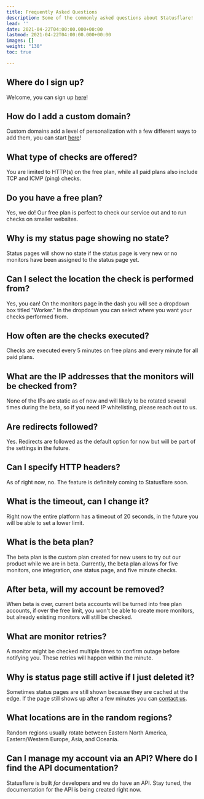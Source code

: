 ```yaml
---
title: Frequently Asked Questions
description: Some of the commonly asked questions about Statusflare!
lead: ''
date: 2021-04-22T04:00:00.000+00:00
lastmod: 2021-04-22T04:00:00.000+00:00
images: []
weight: "130"
toc: true

---
```

## Where do I sign up?

Welcome, you can sign up [here](https://dash.statusflare.com)!

## How do I add a custom domain?

Custom domains add a level of personalization with a few different ways to add them, you can start [here](https://docs.statusflare.com/custom-domains)!

## What type of checks are offered?

You are limited to HTTP(s) on the free plan, while all paid plans also include TCP and ICMP (ping) checks.

## Do you have a free plan?

Yes, we do! Our free plan is perfect to check our service out and to run checks on smaller websites.

## Why is my status page showing no state?

Status pages will show no state if the status page is very new or no monitors have been assigned to the status page yet.

## Can I select the location the check is performed from?

Yes, you can! On the monitors page in the dash you will see a dropdown box titled "Worker." In the dropdown you can select where you want your checks performed from.

## How often are the checks executed?

Checks are executed every 5 minutes on free plans and every minute for all paid plans.

## What are the IP addresses that the monitors will be checked from?

None of the IPs are static as of now and will likely to be rotated several times during the beta, so if you need IP whitelisting, please reach out to us.

## Are redirects followed?

Yes. Redirects are followed as the default option for now but will be part of the settings in the future.

## Can I specify HTTP headers?

As of right now, no. The feature is definitely coming to Statusflare soon.

## What is the timeout, can I change it?

Right now the entire platform has a timeout of 20 seconds, in the future you will be able to set a lower limit.

## What is the beta plan?

The beta plan is the custom plan created for new users to try out our product while we are in beta. Currently, the beta plan allows for five monitors, one integration, one status page, and five minute checks.

## After beta, will my account be removed?

When beta is over, current beta accounts will be turned into free plan accounts, if over the free limit, you won't be able to create more monitors, but already existing monitors will still be checked.

## What are monitor retries?

A monitor might be checked multiple times to confirm outage before notifying you. These retries will happen within the minute.

## Why is status page still active if I just deleted it?

Sometimes status pages are still shown because they are cached at the edge. If the page still shows up after a few minutes you can [contact us](/support).

## What locations are in the random regions?

Random regions usually rotate between Eastern North America, Eastern/Western Europe, Asia, and Oceania.

## Can I manage my account via an API? Where do I find the API documentation?

Statusflare is built _for_ developers and we do have an API. Stay tuned, the documentation for the API is being created right now.